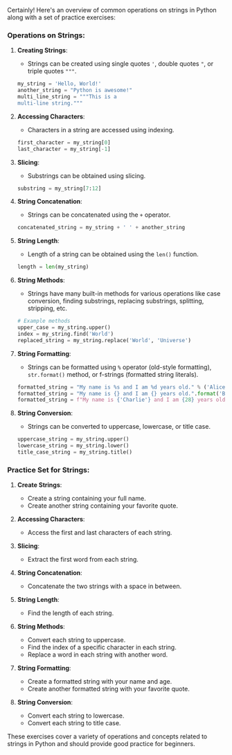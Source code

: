 Certainly! Here's an overview of common operations on strings in Python along with a set of practice exercises:

### Operations on Strings:

1. **Creating Strings**:
   - Strings can be created using single quotes `'`, double quotes `"`, or triple quotes `"""`.
   ```python
   my_string = 'Hello, World!'
   another_string = "Python is awesome!"
   multi_line_string = """This is a
   multi-line string."""
   ```

2. **Accessing Characters**:
   - Characters in a string are accessed using indexing.
   ```python
   first_character = my_string[0]
   last_character = my_string[-1]
   ```

3. **Slicing**:
   - Substrings can be obtained using slicing.
   ```python
   substring = my_string[7:12]
   ```

4. **String Concatenation**:
   - Strings can be concatenated using the `+` operator.
   ```python
   concatenated_string = my_string + ' ' + another_string
   ```

5. **String Length**:
   - Length of a string can be obtained using the `len()` function.
   ```python
   length = len(my_string)
   ```

6. **String Methods**:
   - Strings have many built-in methods for various operations like case conversion, finding substrings, replacing substrings, splitting, stripping, etc.
   ```python
   # Example methods
   upper_case = my_string.upper()
   index = my_string.find('World')
   replaced_string = my_string.replace('World', 'Universe')
   ```

7. **String Formatting**:
   - Strings can be formatted using `%` operator (old-style formatting), `str.format()` method, or f-strings (formatted string literals).
   ```python
   formatted_string = "My name is %s and I am %d years old." % ('Alice', 30)
   formatted_string = "My name is {} and I am {} years old.".format('Bob', 25)
   formatted_string = f"My name is {'Charlie'} and I am {28} years old."
   ```

8. **String Conversion**:
   - Strings can be converted to uppercase, lowercase, or title case.
   ```python
   uppercase_string = my_string.upper()
   lowercase_string = my_string.lower()
   title_case_string = my_string.title()
   ```

### Practice Set for Strings:

1. **Create Strings**:
   - Create a string containing your full name.
   - Create another string containing your favorite quote.

2. **Accessing Characters**:
   - Access the first and last characters of each string.

3. **Slicing**:
   - Extract the first word from each string.

4. **String Concatenation**:
   - Concatenate the two strings with a space in between.

5. **String Length**:
   - Find the length of each string.

6. **String Methods**:
   - Convert each string to uppercase.
   - Find the index of a specific character in each string.
   - Replace a word in each string with another word.

7. **String Formatting**:
   - Create a formatted string with your name and age.
   - Create another formatted string with your favorite quote.

8. **String Conversion**:
   - Convert each string to lowercase.
   - Convert each string to title case.

These exercises cover a variety of operations and concepts related to strings in Python and should provide good practice for beginners.
